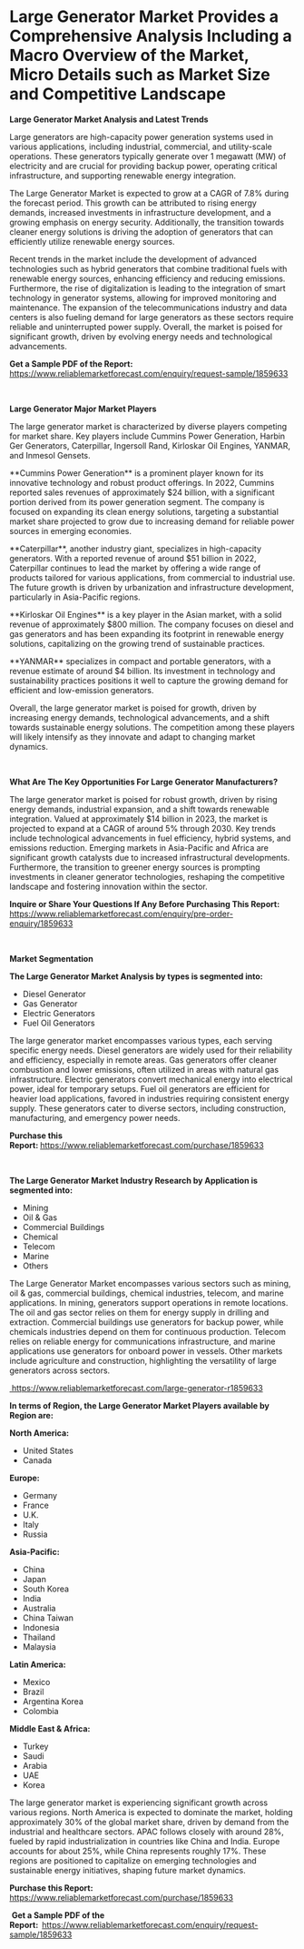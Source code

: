 <p><h1>Large Generator Market Provides a Comprehensive Analysis Including a Macro Overview of the Market, Micro Details such as Market Size and Competitive Landscape</h1></p><p><strong>Large Generator Market Analysis and Latest Trends</strong></p>
<p><p>Large generators are high-capacity power generation systems used in various applications, including industrial, commercial, and utility-scale operations. These generators typically generate over 1 megawatt (MW) of electricity and are crucial for providing backup power, operating critical infrastructure, and supporting renewable energy integration.</p><p>The Large Generator Market is expected to grow at a CAGR of 7.8% during the forecast period. This growth can be attributed to rising energy demands, increased investments in infrastructure development, and a growing emphasis on energy security. Additionally, the transition towards cleaner energy solutions is driving the adoption of generators that can efficiently utilize renewable energy sources.</p><p>Recent trends in the market include the development of advanced technologies such as hybrid generators that combine traditional fuels with renewable energy sources, enhancing efficiency and reducing emissions. Furthermore, the rise of digitalization is leading to the integration of smart technology in generator systems, allowing for improved monitoring and maintenance. The expansion of the telecommunications industry and data centers is also fueling demand for large generators as these sectors require reliable and uninterrupted power supply. Overall, the market is poised for significant growth, driven by evolving energy needs and technological advancements.</p></p>
<p><strong>Get a Sample PDF of the Report:&nbsp;</strong> <a href="https://www.reliablemarketforecast.com/enquiry/request-sample/1859633?utm_campaign=1080&utm_medium=2&utm_source=Github&utm_content=ia&utm_term=16042025&utm_id=large-generator">https://www.reliablemarketforecast.com/enquiry/request-sample/1859633</a></p>
<p>&nbsp;</p>
<p><strong>Large Generator Major Market Players</strong></p>
<p><p>The large generator market is characterized by diverse players competing for market share. Key players include Cummins Power Generation, Harbin Ger Generators, Caterpillar, Ingersoll Rand, Kirloskar Oil Engines, YANMAR, and Inmesol Gensets.</p><p>**Cummins Power Generation** is a prominent player known for its innovative technology and robust product offerings. In 2022, Cummins reported sales revenues of approximately $24 billion, with a significant portion derived from its power generation segment. The company is focused on expanding its clean energy solutions, targeting a substantial market share projected to grow due to increasing demand for reliable power sources in emerging economies.</p><p>**Caterpillar**, another industry giant, specializes in high-capacity generators. With a reported revenue of around $51 billion in 2022, Caterpillar continues to lead the market by offering a wide range of products tailored for various applications, from commercial to industrial use. The future growth is driven by urbanization and infrastructure development, particularly in Asia-Pacific regions.</p><p>**Kirloskar Oil Engines** is a key player in the Asian market, with a solid revenue of approximately $800 million. The company focuses on diesel and gas generators and has been expanding its footprint in renewable energy solutions, capitalizing on the growing trend of sustainable practices.</p><p>**YANMAR** specializes in compact and portable generators, with a revenue estimate of around $4 billion. Its investment in technology and sustainability practices positions it well to capture the growing demand for efficient and low-emission generators.</p><p>Overall, the large generator market is poised for growth, driven by increasing energy demands, technological advancements, and a shift towards sustainable energy solutions. The competition among these players will likely intensify as they innovate and adapt to changing market dynamics.</p></p>
<p>&nbsp;</p>
<p><strong>What Are The Key Opportunities For Large Generator Manufacturers?</strong></p>
<p><p>The large generator market is poised for robust growth, driven by rising energy demands, industrial expansion, and a shift towards renewable integration. Valued at approximately $14 billion in 2023, the market is projected to expand at a CAGR of around 5% through 2030. Key trends include technological advancements in fuel efficiency, hybrid systems, and emissions reduction. Emerging markets in Asia-Pacific and Africa are significant growth catalysts due to increased infrastructural developments. Furthermore, the transition to greener energy sources is prompting investments in cleaner generator technologies, reshaping the competitive landscape and fostering innovation within the sector.</p></p>
<p><strong>Inquire or Share Your Questions If Any Before Purchasing This Report:</strong> <a href="https://www.reliablemarketforecast.com/enquiry/pre-order-enquiry/1859633?utm_campaign=1080&utm_medium=2&utm_source=Github&utm_content=ia&utm_term=16042025&utm_id=large-generator">https://www.reliablemarketforecast.com/enquiry/pre-order-enquiry/1859633</a></p>
<p>&nbsp;</p>
<p><strong>Market Segmentation</strong></p>
<p><strong>The Large Generator Market Analysis by types is segmented into:</strong></p>
<p><ul><li>Diesel Generator</li><li>Gas Generator</li><li>Electric Generators</li><li>Fuel Oil Generators</li></ul></p>
<p><p>The large generator market encompasses various types, each serving specific energy needs. Diesel generators are widely used for their reliability and efficiency, especially in remote areas. Gas generators offer cleaner combustion and lower emissions, often utilized in areas with natural gas infrastructure. Electric generators convert mechanical energy into electrical power, ideal for temporary setups. Fuel oil generators are efficient for heavier load applications, favored in industries requiring consistent energy supply. These generators cater to diverse sectors, including construction, manufacturing, and emergency power needs.</p></p>
<p><strong>Purchase this Report:&nbsp;</strong><a href="https://www.reliablemarketforecast.com/purchase/1859633?utm_campaign=1080&utm_medium=2&utm_source=Github&utm_content=ia&utm_term=16042025&utm_id=large-generator">https://www.reliablemarketforecast.com/purchase/1859633</a></p>
<p>&nbsp;</p>
<p><strong>The Large Generator Market Industry Research by Application is segmented into:</strong></p>
<p><ul><li>Mining</li><li>Oil & Gas</li><li>Commercial Buildings</li><li>Chemical</li><li>Telecom</li><li>Marine</li><li>Others</li></ul></p>
<p><p>The Large Generator Market encompasses various sectors such as mining, oil & gas, commercial buildings, chemical industries, telecom, and marine applications. In mining, generators support operations in remote locations. The oil and gas sector relies on them for energy supply in drilling and extraction. Commercial buildings use generators for backup power, while chemicals industries depend on them for continuous production. Telecom relies on reliable energy for communications infrastructure, and marine applications use generators for onboard power in vessels. Other markets include agriculture and construction, highlighting the versatility of large generators across sectors.</p></p>
<p><a href="https://www.reliablemarketforecast.com/large-generator-r1859633?utm_campaign=1080&utm_medium=2&utm_source=Github&utm_content=ia&utm_term=16042025&utm_id=large-generator">&nbsp;https://www.reliablemarketforecast.com/large-generator-r1859633</a></p>
<p><strong>In terms of Region, the Large Generator Market Players available by Region are:</strong></p>
<p>
    <p> <strong> North America: </strong>
        <ul>
            <li>United States</li>
            <li>Canada</li>
        </ul>
        </p> 
    <p> <strong> Europe: </strong>
        <ul>
            <li>Germany</li>
            <li>France</li>
            <li>U.K.</li>
            <li>Italy</li>
            <li>Russia</li>
        </ul>
        </p> 
    <p> <strong> Asia-Pacific: </strong>
        <ul>
            <li>China</li>
            <li>Japan</li>
            <li>South Korea</li>
            <li>India</li>
            <li>Australia</li>
            <li>China Taiwan</li>
            <li>Indonesia</li>
            <li>Thailand</li>
            <li>Malaysia</li>
        </ul>
        </p> 
    <p> <strong> Latin America: </strong>
        <ul>
            <li>Mexico</li>
            <li>Brazil</li>
            <li>Argentina Korea</li>
            <li>Colombia</li>
        </ul>
        </p> 
    <p> <strong> Middle East & Africa: </strong>
        <ul>
            <li>Turkey</li>
            <li>Saudi</li>
            <li>Arabia</li>
            <li>UAE</li>
            <li>Korea</li>
        </ul>
    </p>
    </p>
<p><p>The large generator market is experiencing significant growth across various regions. North America is expected to dominate the market, holding approximately 30% of the global market share, driven by demand from the industrial and healthcare sectors. APAC follows closely with around 28%, fueled by rapid industrialization in countries like China and India. Europe accounts for about 25%, while China represents roughly 17%. These regions are positioned to capitalize on emerging technologies and sustainable energy initiatives, shaping future market dynamics.</p></p>
<p><strong>Purchase this Report: </strong><a href="https://www.reliablemarketforecast.com/purchase/1859633?utm_campaign=1080&utm_medium=2&utm_source=Github&utm_content=ia&utm_term=16042025&utm_id=large-generator">https://www.reliablemarketforecast.com/purchase/1859633</a></p>
<p>&nbsp;<strong>Get a Sample PDF of the Report:&nbsp;&nbsp;</strong><a href="https://www.reliablemarketforecast.com/enquiry/request-sample/1859633?utm_campaign=1080&utm_medium=2&utm_source=Github&utm_content=ia&utm_term=16042025&utm_id=large-generator">https://www.reliablemarketforecast.com/enquiry/request-sample/1859633</a></p>
<p><strong></strong></p>
<p><p></p><p></p><p></p></p>